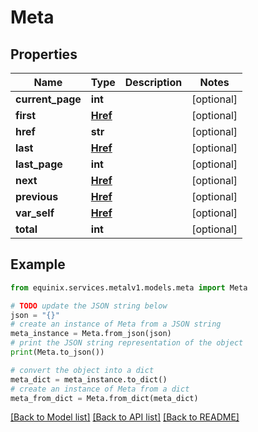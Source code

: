 # Meta


## Properties

Name | Type | Description | Notes
------------ | ------------- | ------------- | -------------
**current_page** | **int** |  | [optional] 
**first** | [**Href**](Href.md) |  | [optional] 
**href** | **str** |  | [optional] 
**last** | [**Href**](Href.md) |  | [optional] 
**last_page** | **int** |  | [optional] 
**next** | [**Href**](Href.md) |  | [optional] 
**previous** | [**Href**](Href.md) |  | [optional] 
**var_self** | [**Href**](Href.md) |  | [optional] 
**total** | **int** |  | [optional] 

## Example

```python
from equinix.services.metalv1.models.meta import Meta

# TODO update the JSON string below
json = "{}"
# create an instance of Meta from a JSON string
meta_instance = Meta.from_json(json)
# print the JSON string representation of the object
print(Meta.to_json())

# convert the object into a dict
meta_dict = meta_instance.to_dict()
# create an instance of Meta from a dict
meta_from_dict = Meta.from_dict(meta_dict)
```
[[Back to Model list]](../README.md#documentation-for-models) [[Back to API list]](../README.md#documentation-for-api-endpoints) [[Back to README]](../README.md)


